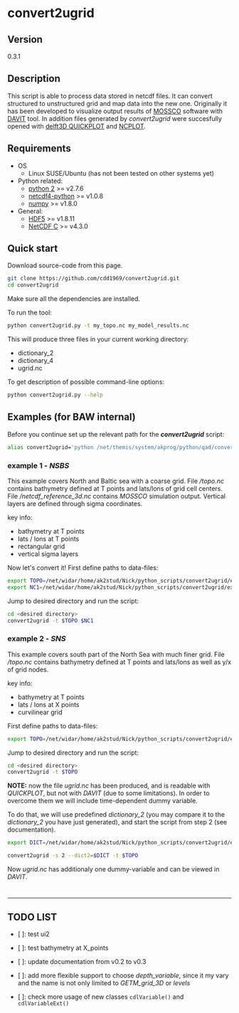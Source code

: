 # convert2ugrid
## Version
0.3.1

## Description
This script is able to process data stored in netcdf files. It can convert structured to unstructured grid and map data into the new one. Originally it has been developed to visualize output results of [MOSSCO](http://www.mossco.de/) software with [DAVIT](http://www.smileconsult.de/index.php?article_id=26&clang=1) tool. In addition files generated by *convert2ugrid* were succesfully opened with [delft3D QUICKPLOT](http://oss.deltares.nl/web/delft3d) and [NCPLOT](http://wiki.baw.de/methoden/index.php5/NCPLOT).

## Requirements

* OS
    * Linux SUSE/Ubuntu (has not been tested on other systems yet)
* Python related:
    * [python 2](https://www.python.org/) >= v2.7.6
    * [netcdf4-python](https://github.com/Unidata/netcdf4-python) >= v1.0.8
    * [numpy](http://www.numpy.org/) >= v1.8.0
* General:
    * [HDF5](https://www.hdfgroup.org/HDF5/) >= v1.8.11
    * [NetCDF C](https://github.com/Unidata/netcdf-c) >= v4.3.0


## Quick start
Download source-code from this page.
```sh
git clone https://github.com/cdd1969/convert2ugrid.git
cd convert2ugrid
```
Make sure all the dependencies are installed.

To run the tool:
```sh
python convert2ugrid.py -t my_topo.nc my_model_results.nc
```
This will produce three files in your current working directory:
* dictionary_2
* dictionary_4
* ugrid.nc

To get description of possible command-line options:
```sh
python convert2ugrid.py --help
```    

## Examples (for BAW internal)
Before you continue set up the relevant path for the ***convert2ugrid*** script:
```sh
alias convert2ugrid='python /net/themis/system/akprog/python/qad/convert2ugrid/convert2ugrid.py'
```
### example 1 - *NSBS*
This example covers North and Baltic sea with a coarse grid. File */topo.nc* contains bathymetry defined at T points and lats/lons of grid cell centers. File */netcdf_reference_3d.nc* contains *MOSSCO* simulation output. Vertical layers are defined through sigma coordinates.

key info:
- bathymetry at T points
- lats / lons at T points
- rectangular grid
- vertical sigma layers

Now let's convert it! First define paths to data-files:
```sh
export TOPO=/net/widar/home/ak2stud/Nick/python_scripts/convert2ugrid/examples/1_nsbs/data/topo.nc
export NC1=/net/widar/home/ak2stud/Nick/python_scripts/convert2ugrid/examples/1_nsbs/data/netcdf_reference_3d.nc
```
Jump to desired directory and run the script:
```sh
cd <desired directory>
convert2ugrid -t $TOPO $NC1
```

### example 2 - *SNS*
This example covers south part of the North Sea with much finer grid. File */topo.nc* contains bathymetry defined at T points and lats/lons as well as y/x of grid nodes.

key info:
* bathymetry at T points
* lats / lons at X points
* curvilinear grid

First define paths to data-files:
```sh
export TOPO=/net/widar/home/ak2stud/Nick/python_scripts/convert2ugrid/examples/2_sns/data/topo_extended.nc
```
Jump to desired directory and run the script:
```sh
cd <desired directory>
convert2ugrid -t $TOPO
```
**NOTE:** now the file *ugrid.nc* has been produced, and is readable with *QUICKPLOT*, but not with *DAVIT* (due to some limitations). In order to overcome them we will include time-dependent dummy variable.

To do that, we will use predefined *dictionary_2* (you may compare it to the *dictionary_2* you have just generated), and start the script from step 2 (see documentation).
```sh
export DICT=/net/widar/home/ak2stud/Nick/python_scripts/convert2ugrid/examples/2_sns/data/dictionary_2
```
```sh
convert2ugrid -s 2 --dict2=$DICT -t $TOPO
```

Now *ugrid.nc* has additionaly one dummy-variable and can be viewed in *DAVIT*. 
#
---
## TODO LIST

- [ ]: test ui2

- [ ]: test bathymetry at X_points

- [ ]: update documentation from v0.2 to v0.3

- [ ]: add more flexible support to choose *depth\_variable*, since it my vary and the name is not only limited to *GETM\_grid\_3D* or *levels*

- [ ]: check more usage of new classes ```cdlVariable()``` and ```cdlVariableExt()```
